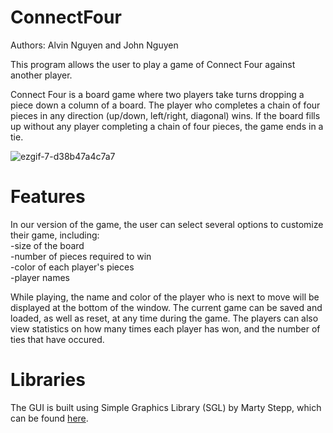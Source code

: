 # ConnectFour

Authors: Alvin Nguyen and John Nguyen

This program allows the user to play a game of Connect Four against another player.

Connect Four is a board game where two players take turns dropping a piece down a column of a board. The player who completes a chain of four pieces in any direction (up/down, left/right, diagonal) wins. If the board fills up without any player completing a chain of four pieces, the game ends in a tie.


![ezgif-7-d38b47a4c7a7](https://user-images.githubusercontent.com/56368354/127702860-ee5dec05-88e1-4b86-9cd4-953a19d718ee.gif)

# Features

In our version of the game, the user can select several options to customize their game, including:<br/>
-size of the board<br/>
-number of pieces required to win<br/>
-color of each player's pieces<br/>
-player names<br/>

While playing, the name and color of the player who is next to move will be displayed at the bottom of the window. The current game can be saved and loaded, as well as reset, at any time during the game. The players can also view statistics on how many times each player has won, and the number of ties that have occured.

# Libraries
The GUI is built using Simple Graphics Library (SGL) by Marty Stepp, which can be found [here](https://github.com/stepp/sgl).
